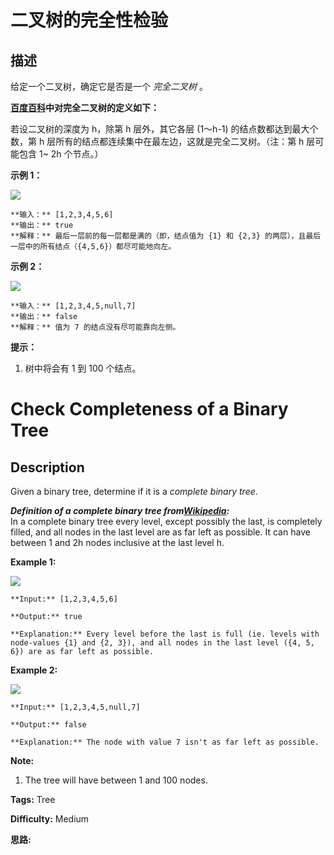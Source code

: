 # 二叉树的完全性检验

## 描述

给定一个二叉树，确定它是否是一个 _完全二叉树_ 。

**[百度百科](https://baike.baidu.com/item/完全二叉树/7773232?fr=aladdin)中对完全二叉树的定义如下：**

若设二叉树的深度为 h，除第 h 层外，其它各层 (1～h-1) 的结点数都达到最大个数，第 h 层所有的结点都连续集中在最左边，这就是完全二叉树。（注：第 h 层可能包含 1~ 2h 个节点。）



**示例 1：**

![](https://assets.leetcode-cn.com/aliyun-lc-upload/uploads/2018/12/15/complete-binary-tree-1.png)

    
    
    **输入：** [1,2,3,4,5,6]
    **输出：** true
    **解释：** 最后一层前的每一层都是满的（即，结点值为 {1} 和 {2,3} 的两层），且最后一层中的所有结点（{4,5,6}）都尽可能地向左。
    

**示例 2：**

**![](https://assets.leetcode-cn.com/aliyun-lc-upload/uploads/2018/12/15/complete-binary-tree-2.png)**

    
    
    **输入：** [1,2,3,4,5,null,7]
    **输出：** false
    **解释：** 值为 7 的结点没有尽可能靠向左侧。
    



**提示：**

  1. 树中将会有 1 到 100 个结点。



# Check Completeness of a Binary Tree

## Description



Given a binary tree, determine if it is a _complete binary tree_.

_**Definition of a complete binary tree from[Wikipedia](http://en.wikipedia.org/wiki/Binary_tree#Types_of_binary_trees):**_  
In a complete binary tree every level, except possibly the last, is completely filled, and all nodes in the last level are as far left as possible. It can have between 1 and 2h nodes inclusive at the last level h.



**Example 1:**

**![](https://assets.leetcode.com/uploads/2018/12/15/complete-binary-tree-1.png)**

    
    
    **Input:** [1,2,3,4,5,6]
    **Output:** true
    **Explanation:** Every level before the last is full (ie. levels with node-values {1} and {2, 3}), and all nodes in the last level ({4, 5, 6}) are as far left as possible.
    

**Example 2:**

**![](https://assets.leetcode.com/uploads/2018/12/15/complete-binary-tree-2.png)**

    
    
    **Input:** [1,2,3,4,5,null,7]
    **Output:** false
    **Explanation:** The node with value 7 isn't as far left as possible.
    



**Note:**

  1. The tree will have between 1 and 100 nodes.


**Tags:** Tree

**Difficulty:** Medium

**思路:**

